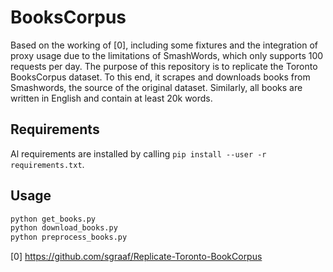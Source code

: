 # BooksCorpus

Based on the working of [0], including some fixtures and the integration of proxy usage due to the limitations of SmashWords, which only supports 100 requests per day.
The purpose of this repository is to replicate the Toronto BooksCorpus dataset. To this end, it scrapes and downloads books from Smashwords, the source of the original dataset. Similarly, all books are written in English and contain at least 20k words.

## Requirements

Al requirements are installed by calling `pip install --user -r requirements.txt`.

## Usage

```bash
python get_books.py
python download_books.py
python preprocess_books.py
```

[0] https://github.com/sgraaf/Replicate-Toronto-BookCorpus